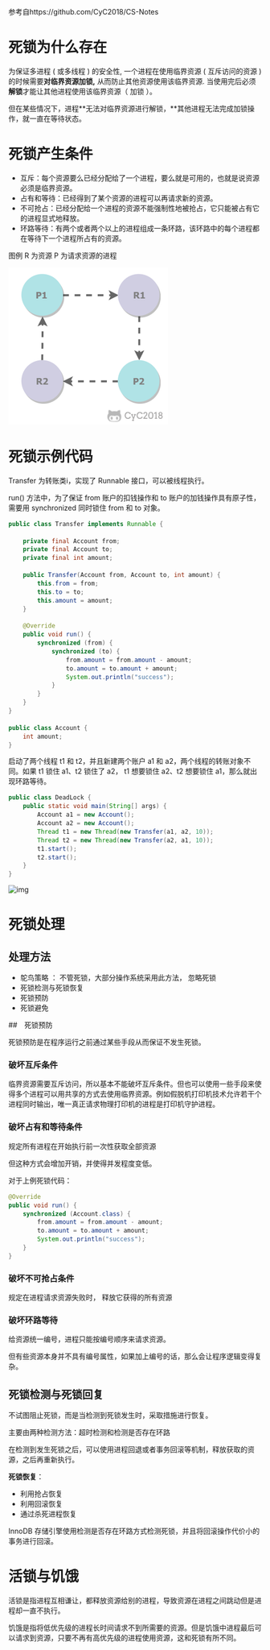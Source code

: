 参考自https://github.com/CyC2018/CS-Notes 

# 死锁为什么存在

为保证多进程 ( 或多线程 ) 的安全性, 一个进程在使用临界资源 ( 互斥访问的资源 ) 的时候需要**对临界资源加锁,** 从而防止其他资源使用该临界资源. 当使用完后必须**解锁**才能让其他进程使用该临界资源（ 加锁 ）。

但在某些情况下，进程**无法对临界资源进行解锁，**其他进程无法完成加锁操作，就一直在等待状态。



# 死锁产生条件

- 互斥：每个资源要么已经分配给了一个进程，要么就是可用的，也就是说资源必须是临界资源。
- 占有和等待：已经得到了某个资源的进程可以再请求新的资源。
- 不可抢占：已经分配给一个进程的资源不能强制性地被抢占，它只能被占有它的进程显式地释放。
- 环路等待：有两个或者两个以上的进程组成一条环路，该环路中的每个进程都在等待下一个进程所占有的资源。

图例 R 为资源 P 为请求资源的进程

![img](../java/static/死锁.png)

# 死锁示例代码

Transfer 为转账类i，实现了 Runnable 接口，可以被线程执行。

run() 方法中，为了保证 from 账户的扣钱操作和 to 账户的加钱操作具有原子性，需要用 synchronized 同时锁住 from 和 to 对象。

```java
public class Transfer implements Runnable {

    private final Account from;
    private final Account to;
    private final int amount;

    public Transfer(Account from, Account to, int amount) {
        this.from = from;
        this.to = to;
        this.amount = amount;
    }

    @Override
    public void run() {
        synchronized (from) {
            synchronized (to) {
                from.amount = from.amount - amount;
                to.amount = to.amount + amount;
                System.out.println("success");
            }
        }
    }
}

public class Account {
    int amount;
}
```

 启动了两个线程 t1 和 t2，并且新建两个账户 a1 和 a2，两个线程的转账对象不同。如果 t1 锁住 a1、t2 锁住了 a2， t1 想要锁住 a2、t2 想要锁住 a1，那么就出现环路等待。                                                                                                                                                                                                                                                                                                                                                                                                                                                                                                                                                                                                                                                                                                                                                                                                                                                                                                  

```java
public class DeadLock {
    public static void main(String[] args) {
        Account a1 = new Account();
        Account a2 = new Account();
        Thread t1 = new Thread(new Transfer(a1, a2, 10));
        Thread t2 = new Thread(new Transfer(a2, a1, 10));
        t1.start();
        t2.start();
    }
}
```

![img](D:\Java-golang-learning\java\static\死锁示例代码.png)



# 死锁处理

## 处理方法

- 鸵鸟策略 ： 不管死锁，大部分操作系统采用此方法， 忽略死锁
- 死锁检测与死锁恢复
- 死锁预防
- 死锁避免



##　死锁预防

 死锁预防是在程序运行之前通过某些手段从而保证不发生死锁。 



### 破坏互斥条件

 临界资源需要互斥访问，所以基本不能破坏互斥条件。但也可以使用一些手段来使得多个进程可以用共享的方式去使用临界资源。例如假脱机打印机技术允许若干个进程同时输出，唯一真正请求物理打印机的进程是打印机守护进程。 



### 破坏占有和等待条件

规定所有进程在开始执行前一次性获取全部资源

但这种方式会增加开销，并使得并发程度变低。

对于上例死锁代码：

```java
@Override
public void run() {
    synchronized (Account.class) {
        from.amount = from.amount - amount;
        to.amount = to.amount + amount;
        System.out.println("success");
    }
}
```



### 破坏不可抢占条件

规定在进程请求资源失败时， 释放它获得的所有资源



### 破坏环路等待

给资源统一编号，进程只能按编号顺序来请求资源。

但有些资源本身并不具有编号属性，如果加上编号的话，那么会让程序逻辑变得复杂。



## 死锁检测与死锁回复

 不试图阻止死锁，而是当检测到死锁发生时，采取措施进行恢复。 

主要由两种检测方法：超时检测和检测是否存在环路

 在检测到发生死锁之后，可以使用进程回退或者事务回滚等机制，释放获取的资源，之后再重新执行。 

**死锁恢复**：

- 利用抢占恢复
- 利用回滚恢复
- 通过杀死进程恢复

InnoDB 存储引擎使用检测是否存在环路方式检测死锁，并且将回滚操作代价小的事务进行回滚。

# 活锁与饥饿

 活锁是指进程互相谦让，都释放资源给别的进程，导致资源在进程之间跳动但是进程却一直不执行。 

 饥饿是指将低优先级的进程长时间请求不到所需要的资源。但是饥饿中进程最后可以请求到资源，只要不再有高优先级的进程使用资源，这和死锁有所不同。 